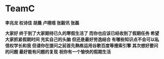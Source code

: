 # TeamC

**李兆龙 权诗佳 胡晨 卢栩瑶 张毅讯 张磊**

**大家好 终于到了大家期待已久的寒假生活了 而你也应该已经收到了假期任务 希望大家抓紧假期时间 充实自己的头脑 但还是最好劳逸结合 有哪些知识点不会可以私信权学长和我 但请你在提问之前首先熟练运用谷歌百度等搜索引擎 其次想好要问的问题 最好能有问题的复现**
**祝你有一个愉快的假期生活**
